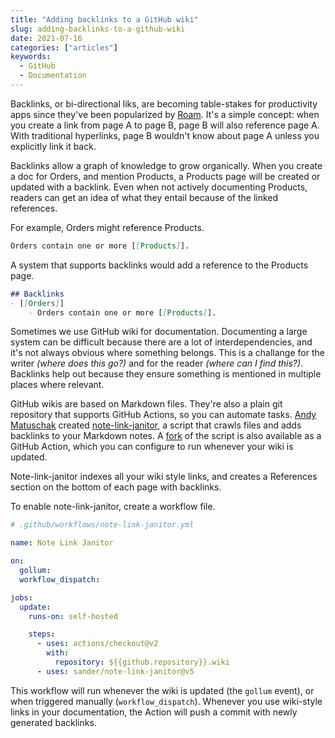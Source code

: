 ```yaml
---
title: "Adding backlinks to a GitHub wiki"
slug: adding-backlinks-to-a-github-wiki
date: 2021-07-16
categories: ["articles"]
keywords:
  - GitHub
  - Documentation
---
```


Backlinks, or bi-directional liks, are becoming table-stakes for productivity apps since they've been popularized by [Roam](https://roamresearch.com). It's a simple concept: when you create a link from page A to page B, page B will also reference page A. With traditional hyperlinks, page B wouldn't know about page A unless you explicitly link it back.

Backlinks allow a graph of knowledge to grow organically. When you create a doc for Orders, and mention Products, a Products page will be created or updated with a backlink. Even when not actively documenting Products, readers can get an idea of what they entail because of the linked references.

<!--more-->

For example, Orders might reference Products.

```md
Orders contain one or more [[Products]].
```

A system that supports backlinks would add a reference to the Products page.

```md
## Backlinks
- [[Orders]]
    - Orders contain one or more [[Products]].
```

Sometimes we use GitHub wiki for documentation. Documenting a large system can be difficult because there are a lot of interdependencies, and it's not always obvious where something belongs. This is a challange for the writer _(where does this go?)_ and for the reader _(where can I find this?)_.  Backlinks help out because they ensure something is mentioned in multiple places where relevant.

GitHub wikis are based on Markdown files. They're also a plain git repository that supports GitHub Actions, so you can automate tasks. [Andy Matuschak](https://andymatuschak.org) created [note-link-janitor](https://github.com/andymatuschak/note-link-janitor), a script that crawls files and adds backlinks to your Markdown notes. A [fork](https://github.com/sander/note-link-janitor) of the script is also available as a GitHub Action, which you can configure to run whenever your wiki is updated.

Note-link-janitor indexes all your wiki style links, and creates a References section on the bottom of each page with backlinks.

To enable note-link-janitor, create a workflow file.

```yml
# .github/workflows/note-link-janitor.yml

name: Note Link Janitor

on:
  gollum:
  workflow_dispatch:

jobs:
  update:
    runs-on: self-hosted

    steps:
      - uses: actions/checkout@v2
        with:
          repository: ${{github.repository}}.wiki
      - uses: sander/note-link-janitor@v5
```

This workflow will run whenever the wiki is updated (the `gollum` event), or when triggered manually (`workflow_dispatch`). Whenever you use wiki-style links in your documentation, the Action will push a commit with newly generated backlinks.
